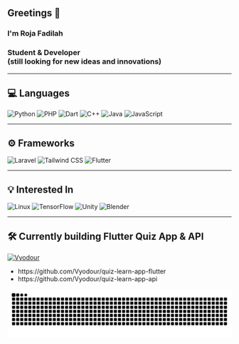 <h2>Greetings 👋</h2>
<h3>I'm Roja Fadilah</h3>
<h3>Student & Developer<br>(still looking for new ideas and innovations)</h3>

---

## 💻 Languages

![Python](https://img.shields.io/badge/Python-306998?style=for-the-badge&logo=python&logoColor=white) 
![PHP](https://img.shields.io/badge/PHP-777BB3?style=for-the-badge&logo=php&logoColor=white) 
![Dart](https://img.shields.io/badge/Dart-0175C2?style=for-the-badge&logo=dart&logoColor=white) 
![C++](https://img.shields.io/badge/C++-00599C?style=for-the-badge&logo=c%2B%2B&logoColor=white) 
![Java](https://img.shields.io/badge/Java-ED8B00?style=for-the-badge&logo=openjdk&logoColor=white) 
![JavaScript](https://img.shields.io/badge/JavaScript-F0DB4F?style=for-the-badge&logo=javascript&logoColor=black) 

---

## ⚙️ Frameworks

![Laravel](https://img.shields.io/badge/Laravel-FF2D20?style=for-the-badge&logo=laravel&logoColor=white)
![Tailwind CSS](https://img.shields.io/badge/Tailwind_CSS-06B6D4?style=for-the-badge&logo=tailwindcss&logoColor=white)
![Flutter](https://img.shields.io/badge/Flutter-02569B?style=for-the-badge&logo=flutter&logoColor=white)

---

## 💡 Interested In

![Linux](https://img.shields.io/badge/Linux-FCC624?style=for-the-badge&logo=linux&logoColor=black)
![TensorFlow](https://img.shields.io/badge/TensorFlow-FF6F00?style=for-the-badge&logo=tensorflow&logoColor=white)
![Unity](https://img.shields.io/badge/Unity-202A36?style=for-the-badge&logo=unity&logoColor=white)
![Blender](https://img.shields.io/badge/Blender-E87D00?style=for-the-badge&logo=blender&logoColor=white)

---

## 🛠️ Currently building Flutter Quiz App & API

[![Vyodour](https://img.shields.io/badge/Vyodour-100000?style=for-the-badge&logo=github&logoColor=white)](https://github.com/Vyodour)

<ul>
  <li>
https://github.com/Vyodour/quiz-learn-app-flutter 
  </li>
<li>
  https://github.com/Vyodour/quiz-learn-app-api
</li>
</ul>


<picture>
  <source media="(prefers-color-scheme: dark)" srcset="https://raw.githubusercontent.com/Vyodour/Vyodour/output/github-contribution-grid-snake-dark.svg" />
  <source media="(prefers-color-scheme: light)" srcset="https://raw.githubusercontent.com/Vyodour/Vyodour/output/github-contribution-grid-snake.svg" />
  <img alt="github-snake" src="https://raw.githubusercontent.com/Vyodour/Vyodour/output/github-contribution-grid-snake.svg" />
</picture>
